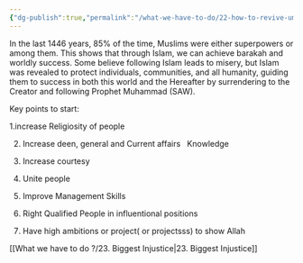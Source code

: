 ```yaml
---
{"dg-publish":true,"permalink":"/what-we-have-to-do/22-how-to-revive-ummah/","dgPassFrontmatter":true,"noteIcon":"","created":"2025-05-09T22:26:33.866+05:00","updated":"2025-05-09T23:34:41.609+05:00"}
---
```


In the last 1446 years, 85% of the time, Muslims were either superpowers or among them. This shows that through Islam, we can achieve barakah and worldly success. Some believe following Islam leads to misery, but Islam was revealed to protect individuals, communities, and all humanity, guiding them to success in both this world and the Hereafter by surrendering to the Creator and following Prophet Muhammad (SAW).

  

Key points to start:

1.increase Religiosity of people 

2. Increase deen, general and Current affairs   Knowledge

3. Increase courtesy 

4. Unite people 

5. Improve Management Skills

6. Right Qualified People in influentional positions 

7. Have high ambitions or project( or projectsss) to show Allah


[[What we have to do ?/23. Biggest Injustice\|23. Biggest Injustice]]
